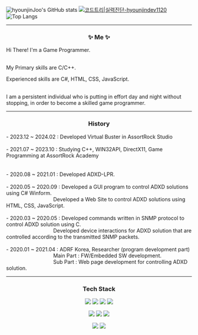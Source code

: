 ![hyounjinJoo's GitHub stats](https://github-readme-stats.vercel.app/api?username=hyounjinJoo&layout=default&theme=tokyonight&show_icons=true&card_height=240&card_width=540)
[![코드트리|실력진단-hyounjindev1120](https://banner.codetree.ai/v1/banner/hyounjindev1120)](https://www.codetree.ai/profiles/hyounjindev1120)
![Top Langs](https://github-readme-stats.vercel.app/api/top-langs/?username=hyounjinJoo&theme=radical&card_height=200&card_width=1000)

---

<div align="center">
  <h3>✨ Me ✨</h3>   
</div>

Hi There! I'm a Game Programmer.<br><br>


My Primary skills are C/C++.<br>

Experienced skills are C#, HTML, CSS, JavaScript.<br><br>

I am a persistent individual who is putting in effort day and night without stopping, in order to become a skilled game programmer.

---

<div align="center">
<h3>History</h3>   
</div>
- 2023.12 ~ 2024.02 : Developed Virtual Buster in AssortRock Studio<br><br>
- 2021.07 ~ 2023.10 : Studying C++, WIN32API, DirectX11, Game Programming at AssortRock Academy<br><br><br>
- 2020.08 ~ 2021.01 : Developed ADXD-LPR.<br><br>
- 2020.05 ~ 2020.09 : Developed a GUI program to control ADXD solutions using C# Winform.<br>
&emsp;&emsp;&emsp;&emsp;&emsp;&emsp;&emsp;&emsp;&nbsp;&nbsp;&nbsp; Developed a Web Site to control ADXD solutions using HTML, CSS, JavaScript.<br><br>
- 2020.03 ~ 2020.05 : Developed commands written in SNMP protocol to control ADXD solution using C.<br>
&emsp;&emsp;&emsp;&emsp;&emsp;&emsp;&emsp;&emsp;&nbsp;&nbsp;&nbsp; Developed device interactions for ADXD solution that are controlled according to the transmitted SNMP packets.<br><br>
- 2020.01 ~ 2021.04 : ADRF Korea, Researcher (program development part)<br>
&emsp;&emsp;&emsp;&emsp;&emsp;&emsp;&emsp;&emsp;&nbsp;&nbsp;&nbsp; Main Part : FW/Embedded SW development.<br>
&emsp;&emsp;&emsp;&emsp;&emsp;&emsp;&emsp;&emsp;&nbsp;&nbsp;&nbsp; Sub Part : Web page development for controlling ADXD solution.<br>

---

<div align="center">
<h3>Tech Stack</h3>   
<img src="https://img.shields.io/badge/C-A8B9CC?style=flat&logo=C&logoColor=white"/>  <img src="https://img.shields.io/badge/C++-00599C?style=flat&logo=Cplusplus&logoColor=white"/>  <img src="https://img.shields.io/badge/C%23-239120?style=flat&logo=C-Sharp&logoColor=white"/>  <img src="https://img.shields.io/badge/unrealengine-%23313131.svg?style=flat&logo=unrealengine&logoColor=white"/>
  
<img src="https://img.shields.io/badge/HTML-E34F26?style=flat&logo=HTML5&logoColor=white"/>  <img src="https://img.shields.io/badge/CSS-1572B6?style=flat&logo=CSS3&logoColor=white"/>  <img src="https://img.shields.io/badge/JavaScript-F7DF1E?style=flat&logo=JavaScript&logoColor=white"/>   
  
<img src="https://img.shields.io/badge/Visual%20Studio-5C2D91.svg?style=flat&logo=visual-studio&logoColor=white"/>  <img src="https://img.shields.io/badge/Emacs-%237F5AB6.svg?style=flat&logo=gnu-emacs&logoColor=white"/>
</div>
